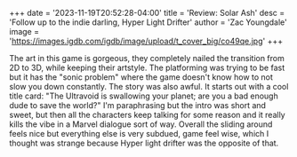 +++
date = '2023-11-19T20:52:28-04:00'
title = 'Review: Solar Ash'
desc = 'Follow up to the indie darling, Hyper Light Drifter'
author = 'Zac Youngdale'
image = 'https://images.igdb.com/igdb/image/upload/t_cover_big/co49qe.jpg'
+++

The art in this game is gorgeous, they completely nailed the transition from 2D to 3D, while keeping their artstyle. 
The platforming was trying to be fast but it has the "sonic problem" where the game doesn't know how to not slow you down constantly. The story was also awful. It starts out with a cool title card: "The Ultravoid is swallowing your planet; are you a bad enough dude to save the world?" I'm paraphrasing but the intro was short and sweet, but then all the characters keep talking for some reason and it really kills the vibe in a Marvel dialogue sort of way. Overall the sliding around feels nice but everything else is very subdued, game feel wise, which I thought was strange because Hyper light drifter was the opposite of that.